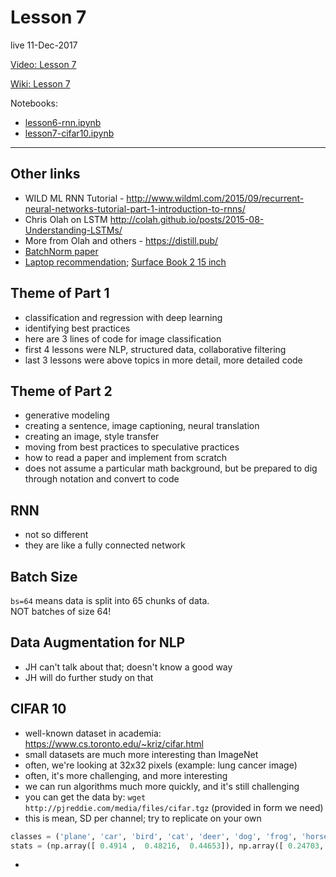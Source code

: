 # Lesson 7  
live 11-Dec-2017

[Video: Lesson 7](https://www.youtube.com/watch?v=H3g26EVADgY&feature=youtu.be)

[Wiki: Lesson 7](http://forums.fast.ai/t/lesson-7-wiki-thread/8847/1)

Notebooks:  
* [lesson6-rnn.ipynb](https://github.com/fastai/fastai/blob/master/courses/dl1/lesson6-rnn.ipynb)
* [lesson7-cifar10.ipynb](https://github.com/fastai/fastai/blob/master/courses/dl1/lesson7-cifar10.ipynb)

---
## Other links
- WILD ML RNN Tutorial - http://www.wildml.com/2015/09/recurrent-neural-networks-tutorial-part-1-introduction-to-rnns/
- Chris Olah on LSTM http://colah.github.io/posts/2015-08-Understanding-LSTMs/
- More from Olah and others - https://distill.pub/
- [BatchNorm paper](https://arxiv.org/pdf/1502.03167.pdf)
- [Laptop recommendation](https://youtu.be/EKzSiuqiHNg?t=1h1m51s); [Surface Book 2 15 inch](https://www.cnet.com/products/microsoft-surface-book-2/review/)


## Theme of Part 1
- classification and regression with deep learning
- identifying best practices
- here are 3 lines of code for image classification
- first 4 lessons were NLP, structured data, collaborative filtering
- last 3 lessons were above topics in more detail, more detailed code

## Theme of Part 2
- generative modeling
- creating a sentence, image captioning, neural translation
- creating an image, style transfer
- moving from best practices to speculative practices
- how to read a paper and implement from scratch
- does not assume a particular math background, but be prepared to dig through notation and convert to code

## RNN
- not so different
- they are like a fully connected network

## Batch Size
`bs=64` means data is split into 65 chunks of data.  
NOT batches of size 64!  

## Data Augmentation for NLP
- JH can't talk about that; doesn't know a good way
- JH will do further study on that

## CIFAR 10
- well-known dataset in academia:  https://www.cs.toronto.edu/~kriz/cifar.html
- small datasets are much more interesting than ImageNet
- often, we're looking at 32x32 pixels (example:  lung cancer image)
- often, it's more challenging, and more interesting
- we can run algorithms much more quickly, and it's still challenging
- you can get the data by:  `wget http://pjreddie.com/media/files/cifar.tgz` (provided in form we need)
- this is mean, SD per channel; try to replicate on your own
```python
classes = ('plane', 'car', 'bird', 'cat', 'deer', 'dog', 'frog', 'horse', 'ship', 'truck')
stats = (np.array([ 0.4914 ,  0.48216,  0.44653]), np.array([ 0.24703,  0.24349,  0.26159]))
```  
- 




